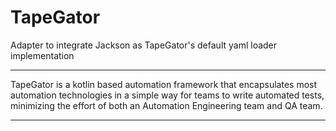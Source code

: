 # TapeGator
Adapter to integrate Jackson as TapeGator's default yaml loader implementation

---
TapeGator is a kotlin based automation framework that encapsulates most automation technologies in a simple way for teams to write automated tests, minimizing the effort of both an Automation Engineering team and QA team.

---
